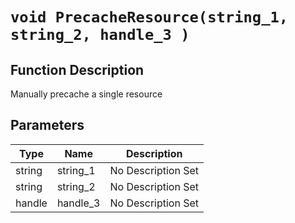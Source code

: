 # `void PrecacheResource(string_1, string_2, handle_3 )`
## Function Description
Manually precache a single resource
## Parameters
Type|Name|Description
--|--|--
string|string_1|No Description Set
string|string_2|No Description Set
handle|handle_3|No Description Set
